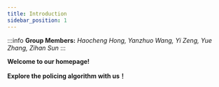 ```yaml
---
title: Introduction
sidebar_position: 1
---
```


:::info
**Group Members:**
*Haocheng Hong, Yanzhuo Wang, Yi Zeng, Yue Zhang, Zihan Sun*
:::

**Welcome to our homepage!**

**Explore the policing algorithm with us！**